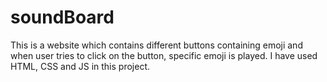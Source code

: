# soundBoard
This is a website which contains different buttons containing emoji and when user tries to click on the button, specific emoji is played. 
I have used HTML, CSS and JS in this project.
